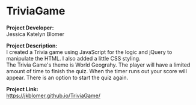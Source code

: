 # TriviaGame

<strong>Project Developer:</strong></br>Jessica Katelyn Blomer

<strong>Project Description:</strong></br> I created a Trivia game using JavaScript for the logic and jQuery to manipulate the HTML. I also added a little CSS styling.</br>
The Trivia Game's theme is World Geograhy.  The player will have a limited amount of time to finish the quiz.  When the timer runs out your score will appear.  There is an option to start the quiz again.

<strong>Project Link:</strong></br>
https://jkblomer.github.io/TriviaGame/
